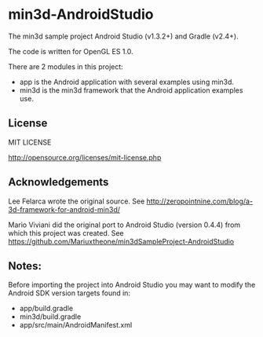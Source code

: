 min3d-AndroidStudio
===================

The min3d sample project Android Studio (v1.3.2+) and Gradle (v2.4+).

The code is written for OpenGL ES 1.0.

There are 2 modules in this project:

* app is the Android application with several examples using min3d.
* min3d is the min3d framework that the Android application examples use.

License
-------

MIT LICENSE

http://opensource.org/licenses/mit-license.php


Acknowledgements
----------------

Lee Felarca wrote the original source.
See http://zeropointnine.com/blog/a-3d-framework-for-android-min3d/

Mario Viviani did the original port to Android Studio (version 0.4.4)
from which this project was created.
See https://github.com/Mariuxtheone/min3dSampleProject-AndroidStudio

Notes:
------

Before importing the project into Android Studio you may want to modify
the Android SDK version targets found in:

* app/build.gradle
* min3d/build.gradle
* app/src/main/AndroidManifest.xml
